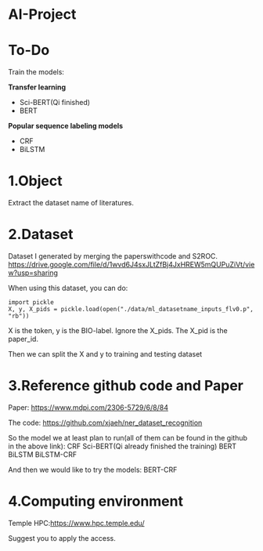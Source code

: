 # AI-Project

# To-Do

Train the models:

**Transfer learning**
- Sci-BERT(Qi finished)
- BERT

**Popular sequence labeling models**
- CRF
- BiLSTM


# 1.Object

Extract the dataset name of literatures.

# 2.Dataset 

Dataset I generated by merging the paperswithcode and S2ROC.
https://drive.google.com/file/d/1wvd6J4sxJLtZfBj4JxHREW5mQUPuZiVt/view?usp=sharing

When using this dataset, you can do:

```
import pickle
X, y, X_pids = pickle.load(open("./data/ml_datasetname_inputs_flv0.p", "rb"))
```


X is the token, y is the BIO-label. Ignore the X_pids. The X_pid is the paper_id.

Then we can split the X and y to training and testing dataset

# 3.Reference github code and Paper

Paper: https://www.mdpi.com/2306-5729/6/8/84

The code: https://github.com/xjaeh/ner_dataset_recognition

So the model we at least plan to run(all of them can be found in the github in the above link):
CRF
Sci-BERT(Qi already finished the training)
BERT
BiLSTM
BiLSTM-CRF

And then we would like to try the models:
BERT-CRF


# 4.Computing environment

Temple HPC:https://www.hpc.temple.edu/

Suggest you to apply the access.

